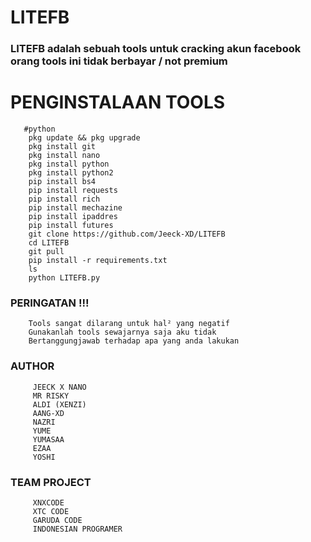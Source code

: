 # LITEFB


### LITEFB adalah sebuah tools untuk cracking akun facebook orang tools ini tidak berbayar / not premium 

# PENGINSTALAAN TOOLS
       #python
        pkg update && pkg upgrade
        pkg install git
        pkg install nano
        pkg install python 
        pkg install python2
        pip install bs4
        pip install requests
        pip install rich
        pip install mechazine
        pip install ipaddres
        pip install futures
        git clone https://github.com/Jeeck-XD/LITEFB
        cd LITEFB
        git pull
        pip install -r requirements.txt
        ls
        python LITEFB.py

### PERINGATAN !!!
        Tools sangat dilarang untuk hal² yang negatif 
        Gunakanlah tools sewajarnya saja aku tidak 
        Bertanggungjawab terhadap apa yang anda lakukan
 
### AUTHOR
         JEECK X NANO
         MR RISKY
         ALDI (XENZI) 
         AANG-XD
         NAZRI
         YUME
         YUMASAA
         EZAA
         YOSHI
### TEAM PROJECT 
         XNXCODE
         XTC CODE
         GARUDA CODE
         INDONESIAN PROGRAMER 

